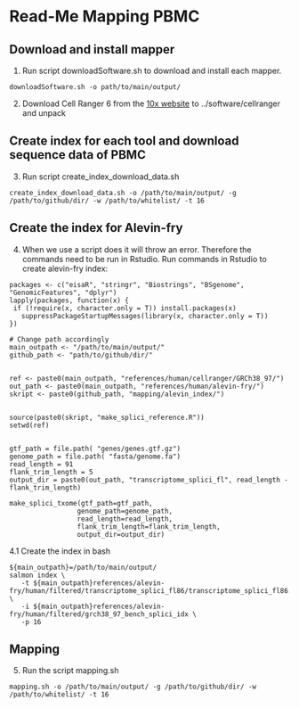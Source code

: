 # Read-Me Mapping PBMC

## Download and install mapper

1. Run script downloadSoftware.sh to download and install each mapper.

 ```{bash}
downloadSoftware.sh -o path/to/main/output/
  ```
2. Download Cell Ranger 6 from the [10x website](https://support.10xgenomics.com/single-cell-gene-expression/software/downloads/6.0) to ../software/cellranger and unpack


## Create index for each tool and download sequence data of PBMC

3. Run script create_index_download_data.sh

 ```{bash}
create_index_download_data.sh -o /path/to/main/output/ -g /path/to/github/dir/ -w /path/to/whitelist/ -t 16
  ```
## Create the index for Alevin-fry

4.  When we use a script does it will throw an error. Therefore the commands need to be run in Rstudio. Run commands in Rstudio to create alevin-fry index:

 ```{bash}
packages <- c("eisaR", "stringr", "Biostrings", "BSgenome", "GenomicFeatures", "dplyr")
lapply(packages, function(x) {
  if (!require(x, character.only = T)) install.packages(x)
    suppressPackageStartupMessages(library(x, character.only = T))
})

# Change path accordingly
main_outpath <- "/path/to/main/output/"
github_path <- "path/to/github/dir/"


ref <- paste0(main_outpath, "references/human/cellranger/GRCh38_97/")
out_path <- paste0(main_outpath, "references/human/alevin-fry/")
skript <- paste0(github_path, "mapping/alevin_index/")


source(paste0(skript, "make_splici_reference.R"))
setwd(ref)


gtf_path = file.path( "genes/genes.gtf.gz")
genome_path = file.path( "fasta/genome.fa")
read_length = 91
flank_trim_length = 5
output_dir = paste0(out_path, "transcriptome_splici_fl", read_length - flank_trim_length)

make_splici_txome(gtf_path=gtf_path, 
                  genome_path=genome_path, 
                  read_length=read_length, 
                  flank_trim_length=flank_trim_length, 
                  output_dir=output_dir)
```
4.1 Create the index in bash

 ```{bash}
 ${main_outpath}=/path/to/main/output/
 salmon index \
    -t ${main_outpath}references/alevin-fry/human/filtered/transcriptome_splici_fl86/transcriptome_splici_fl86.fa \
    -i ${main_outpath}references/alevin-fry/human/filtered/grch38_97_bench_splici_idx \
    -p 16
 ```
 
## Mapping

5. Run the script mapping.sh
 ```{bash}
 mapping.sh -o /path/to/main/output/ -g /path/to/github/dir/ -w /path/to/whitelist/ -t 16
 ```
